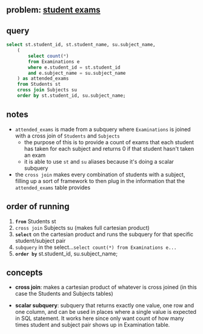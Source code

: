## problem: [student exams](https://github.com/cslcalderon/sql-queries-archive/blob/main/problems/student_exams_problem_student_exams.md)

## query 

```sql 
select st.student_id, st.student_name, su.subject_name, 
    (
        select count(*)
        from Examinations e
        where e.student_id = st.student_id
        and e.subject_name = su.subject_name
    ) as attended_exams 
    from Students st 
    cross join Subjects su
    order by st.student_id, su.subject_name;
```

## notes

- `attended_exams` is made from a subquery where `Examinations` is joined with a cross join of `Students` and `Subjects`
    - the purpose of this is to provide a count of exams that each student has taken for each subject and returns 0 if that
      student hasn't taken an exam
    - it is able to use `st` and `su` aliases because it's doing a scalar subquery
- the `cross join` makes every combination of students with a subject, filling up a sort of framework to then plug in the
  information that the `attended_exams` table provides

## order of running 
1. **`from`** Students st
2. `cross join` Subjects su (makes full cartesian product)
3. **`select`** on the cartesian product and runs the subquery for that specific student/subject pair
4. `subquery` in the select...`select count(*) from Examinations e...`
5. **`order by`** st.student_id, su.subject_name;

## concepts 
- **cross join**: makes a cartesian product of whatever is cross joined (in this case the Students and Subjects tables)

- **scalar subquery**: subquery that returns exactly one value, one row and one column, and can be used in places where a single value is expected in SQL statement. It works here since only want count of how many times student and subject pair shows up in Examination table. 
